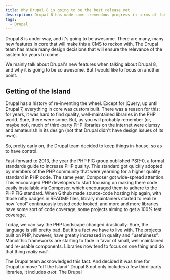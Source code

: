 ```yaml
---
title: Why Drupal 8 is going to be the best release yet
description: Drupal 8 has made some tremendous progress in terms of functionality and architecture. Here's why I think this release is a revolution.
tags:
  - Drupal
---
```


Drupal 8 is under way, and it's going to be awesome. There are many, many new features in core that will make this a CMS to reckon with. The Drupal team has made many design decisions that will ensure the relevance of the system for years to come.

We mainly talk about Drupal's new features when talking about Drupal 8, and why it is going to be so awesome. But I would like to focus on another point.

## Getting of the Island

Drupal has a history of re-inventing the wheel. Except for jQuery, up until Drupal 7, everything in core was custom built. There was a reason for this: for years, it was hard to find quality, well-maintained libraries in the PHP world. Sure, there were some. But, as you will probably remember (or, maybe not), much of third-party PHP libraries on the internet were clumsy and amateurish in its design (not that Drupal didn't have design issues of its own).

So, pretty early on, the Drupal team decided to keep things in-house, so as to have control.

Fast-forward to 2013, the year the PHP FIG group published PSR-0, a formal standards guide to increase PHP quality. This standard got quickly adopted by members of the PHP community that were yearning for a higher quality standard in PHP code. The same year, Composer got wide-spread attention. This encouraged PHP developers to start focusing on making there code easily installable via Composer, which encouraged them to adhere to the PHP FIG standard. When Github made source-code hosting hip again, with those nifty badges in README files, library maintainers started to realize how &ldquo;cool&rdquo; continuously tested code looked, and more and more libraries have some sort of code coverage, some projects aiming to get a 100% test coverage.

Today, we can say the PHP landscape changed drastically. Sure, the language is still pretty bad. But it's a fact we have to live with. The projects built on PHP, however, have greatly increased in quality and &ldquo;usefulness&rdquo;. Monolithic frameworks are starting to fade in favor of small, well maintained and re-usable components. Libraries now tend to focus on one thing and do that thing *really well*.

The Drupal team acknowledged this fact. And decided it was time for Drupal to move &ldquo;off the Island&rdquo; Drupal 8 not only includes a few third-party libraries, it includes *a lot*. The Drupal

